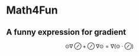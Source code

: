 # Math4Fun

## A funny expression for gradient

$$\odot\nabla\oslash + \oslash\nabla\odot = \nabla(\odot\cdot \oslash)$$
